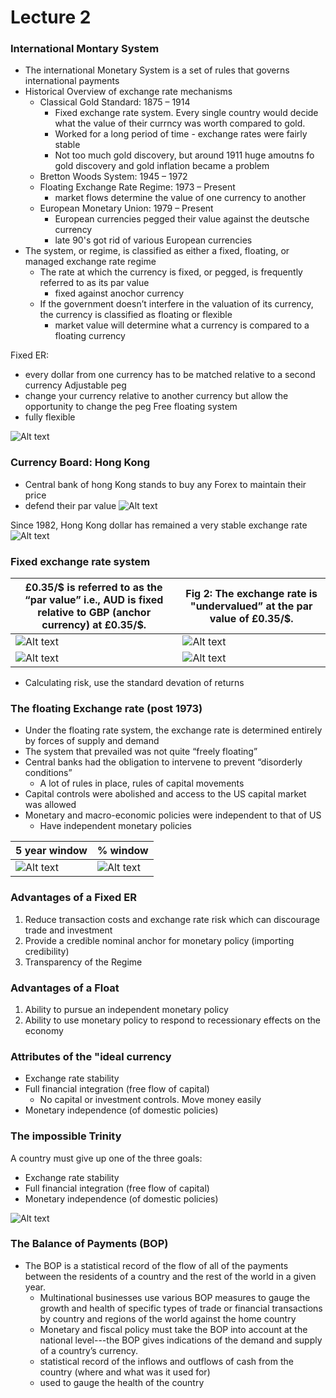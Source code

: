 # Lecture 2

### International Montary System
- The international Monetary System is a set of rules that governs international payments
- Historical Overview of exchange rate mechanisms
    - Classical Gold Standard: 1875 – 1914
      - Fixed exchange rate system. Every single country would decide what the value of their currncy was worth compared to gold.
      - Worked for a long period of time - exchange rates were fairly stable
      - Not too much gold discovery, but around 1911 huge amoutns fo gold discovery and gold inflation became a problem
    - Bretton Woods System: 1945 – 1972
    - Floating Exchange Rate Regime: 1973 – Present
      - market flows determine the value of one currency to another
    - European Monetary Union: 1979 – Present
      - European currencies pegged their value against the deutsche currency
      - late 90's got rid of various European currencies
- The system, or regime, is classified as either a fixed, floating, or managed exchange rate regime
    - The rate at which the currency is fixed, or pegged, is frequently referred to as its par value
      - fixed against anochor currency
    - If the government doesn’t interfere in the valuation of its currency, the currency is classified as floating or flexible
        - market value will determine what a currency is compared to a floating currency

Fixed ER:
- every dollar from one currency has to be matched relative to a second currency
Adjustable peg
- change your currency relative to another currency but allow the opportunity to change the peg
Free floating system
- fully flexible

![Alt text](assets\IMG11.PNG)

### Currency Board: Hong Kong
- Central bank of hong Kong stands to buy any Forex to maintain their price
- defend their par value
![Alt text](assets\IMG12.PNG)


Since 1982, Hong Kong dollar has remained a very stable exchange rate
![Alt text](assets\IMG13.PNG)

### Fixed exchange rate system

|£0.35/$ is referred to as the “par value” i.e., AUD is fixed relative to GBP (anchor currency) at £0.35/$. | Fig 2: The exchange rate is "undervalued” at the par value of £0.35/$. |
|---|---|
![Alt text](assets\IMG14.PNG) | ![Alt text](assets\IMG15.PNG) |
| ![Alt text](assets\IMG16.PNG)|![Alt text](assets\IMG17.PNG) |



- Calculating risk, use the standard devation of returns

### The floating Exchange rate (post 1973)
- Under the floating rate system, the exchange rate is determined entirely by forces of supply and demand
- The system that prevailed was not quite “freely floating”
- Central banks had the obligation to intervene to prevent “disorderly conditions”
  - A lot of rules in place, rules of capital movements
- Capital controls were abolished and access to the US capital market was allowed
- Monetary and macro-economic policies were independent to that of US 
    - Have independent monetary policies

| 5 year window | % window
|---|---|
| ![Alt text](assets\IMG18.PNG) | ![Alt text](assets\IMG19.PNG)

### Advantages of a Fixed ER
1. Reduce transaction costs and exchange rate risk which can
discourage trade and investment
2. Provide a credible nominal anchor for monetary policy (importing
credibility)
3. Transparency of the Regime

### Advantages of a Float
1. Ability to pursue an independent monetary policy
2. Ability to use monetary policy to respond to recessionary
effects on the economy

### Attributes of the "ideal currency
- Exchange rate stability
- Full financial integration (free flow of capital)
  - No capital or investment controls. Move money easily
- Monetary independence (of domestic policies)

### The impossible Trinity
A country must give up one of the three goals:
- Exchange rate stability
- Full financial integration (free flow of capital)
- Monetary independence (of domestic policies)

![Alt text](assets\IMG20.PNG)

### The Balance of Payments (BOP)
- The BOP is a statistical record of the flow of all of the payments between the residents of a country and the rest of the world in a given year.
    - Multinational businesses use various BOP measures to gauge the growth and health of specific types of trade or financial transactions by country and regions of the world against the home country
    - Monetary and fiscal policy must take the BOP into account at the national level---the BOP gives indications of the demand and supply of a country’s currency.
  - statistical record of the inflows and outflows of cash from the country (where and what was it used for)
  - used to gauge the health of the country